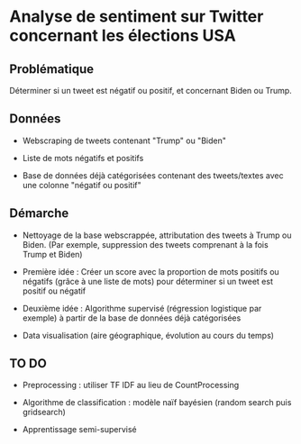 # Analyse de sentiment sur Twitter concernant les élections USA

## Problématique

Déterminer si un tweet est négatif ou positif, et concernant Biden ou Trump.

## Données

* Webscraping de tweets contenant "Trump" ou "Biden"

* Liste de mots négatifs et positifs

* Base de données déjà catégorisées contenant des tweets/textes avec une colonne "négatif ou positif"

## Démarche

* Nettoyage de la base webscrappée, attributation des tweets à Trump ou Biden.
(Par exemple, suppression des tweets comprenant à la fois Trump et Biden)

* Première idée : Créer un score avec la proportion de mots positifs ou négatifs (grâce à une liste de mots) pour déterminer si un tweet est positif ou négatif

* Deuxième idée : Algorithme supervisé (régression logistique par exemple) à partir de la base de données déjà catégorisées

* Data visualisation (aire géographique, évolution au cours du temps)

## TO DO

* Preprocessing : utiliser TF IDF au lieu de CountProcessing

* Algorithme de classification : modèle naïf bayésien (random search puis gridsearch)

* Apprentissage semi-supervisé